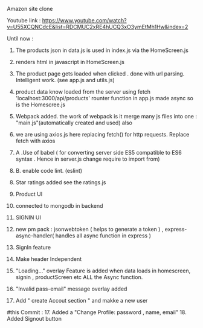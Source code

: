 Amazon site clone 

Youtube link : https://www.youtube.com/watch?v=U55XCQNCdcE&list=RDCMUC2xRE4hUCQ3xO3ymEtMh1Hw&index=2


Until now :

1. The products json in data.js is used in  index.js via  the HomeScreen.js

2. renders html in javascript in HomeScreen.js

3. The product page gets loaded when clicked . done with url parsing. Intelligent work. (see app.js and utils.js)

4. product data know loaded from the server using fetch 'localhost:3000/api/products'   rounter function in app.js made async so is the Homescree.js 


5. Webpack added. the work of webpack is it merge many js files into one : "main.js"(automatically created and used) also 
6. we are using axios.js here replacing fetch() for http requests. Replace fetch with axios
 <!-- Axios is a Javascript library used to make http requests from node.js or XMLHttpRequests from the browser and it supports the Promise API that is native to JS ES6. Another feature that it has over .fetch() is that it performs automatic transforms of JSON data.
If you use .fetch() there is a two-step process when handing JSON data. The first is to make the actual request and then the second is to call the .json() method on the response -->


7. A .Use of babel ( for converting server side ES5 compatible to ES6 syntax . Hence in server.js change require to import from)

7. B. enable code lint. (eslint)
<!--Linting is the automated checking of your source code for programmatic and stylistic errors. This is done by using a lint tool (otherwise known as linter). A lint tool is a basic static code analyzer. -->

8. Star ratings added see the ratings.js
 
9. Product UI

10. connected to mongodb in backend

11. SIGNIN UI 
12.  new pm pack : jsonwebtoken ( helps to generate a token ) , express-async-handler( handles all async function in express )
12. SignIn feature 
13. Make header Independent 
14. "Loading..." overlay Feature is added when data loads in homescreen, signin , productScreen etc ALL the Async function. 
15. "Invalid pass-email" message overlay added 

16. Add " create Accout section " and makke a new user 

#this Commit :
17. Added a "Change Profile: password , name, email" 
18. Added Signout button